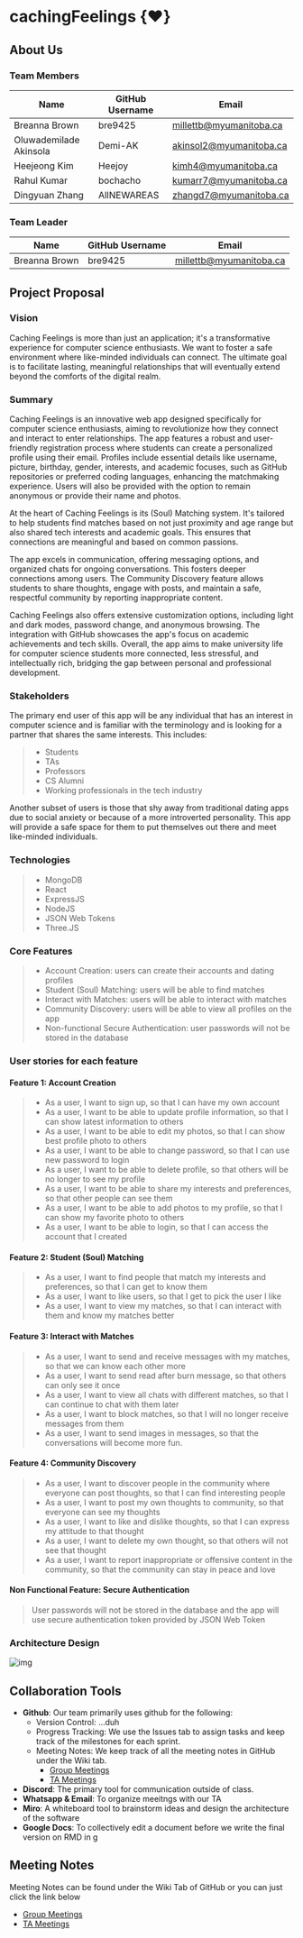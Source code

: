 # cachingFeelings {❤️}

## About Us

###  Team Members
| Name | GitHub Username | Email
| --- | --- | --- |
| Breanna Brown | bre9425 | millettb@myumanitoba.ca
| Oluwademilade Akinsola | Demi-AK | akinsol2@myumanitoba.ca
| Heejeong Kim | Heejoy | kimh4@myumanitoba.ca
| Rahul Kumar | bochacho | kumarr7@myumanitoba.ca
| Dingyuan Zhang | AllNEWAREAS | zhangd7@myumanitoba.ca

###  Team Leader
| Name | GitHub Username | Email
| --- | --- | --- |
| Breanna Brown | bre9425 | millettb@myumanitoba.ca

## Project Proposal

### Vision
Caching Feelings is more than just an application; it's a transformative experience for computer science enthusiasts. 
We want to foster a safe environment where like-minded individuals can connect. The ultimate goal is to facilitate lasting, 
meaningful relationships that will eventually extend beyond the comforts of the digital realm.

### Summary
Caching Feelings is an innovative web app designed specifically for computer science enthusiasts, aiming to revolutionize how they connect and interact to enter relationships. 
The app features a robust and user-friendly registration process where students can create a personalized profile using their email. 
Profiles include essential details like username, picture, birthday, gender, interests, and academic focuses, such as GitHub repositories or preferred coding languages, 
enhancing the matchmaking experience. Users will also be provided with the option to remain anonymous or provide their name and photos.

At the heart of Caching Feelings is its (Soul) Matching system. It's tailored to help students find matches based on not just proximity and age range but also shared tech interests and academic goals. 
This ensures that connections are meaningful and based on common passions.

The app excels in communication, offering messaging options, and organized chats for ongoing conversations. This fosters deeper connections among users. 
The Community Discovery feature allows students to share thoughts, engage with posts, and maintain a safe, respectful community by reporting inappropriate content.

Caching Feelings also offers extensive customization options, including light and dark modes, password change, and anonymous browsing. The integration with GitHub showcases the app's focus on academic achievements and tech skills. Overall, the app aims to make university life for computer science students more connected, less stressful, and intellectually rich, bridging the gap between personal and professional development.

### Stakeholders
The primary end user of this app will be any individual that has an interest in computer science and is familiar with the terminology and is looking for a partner that shares the same interests.
This includes: 
> * Students 
> * TAs
> * Professors 
> * CS Alumni
> * Working professionals in the tech industry 

Another subset of users is those that shy away from traditional dating apps due to social anxiety or because of a more introverted personality. 
This app will provide a safe space for them to put themselves out there and meet like-minded individuals. 

### Technologies
> * MongoDB
> * React
> * ExpressJS
> * NodeJS
> * JSON Web Tokens
> * Three.JS

### Core Features
> * Account Creation: users can create their accounts and dating profiles
> * Student (Soul) Matching: users will be able to find matches
> * Interact with Matches: users will be able to interact with matches
> * Community Discovery: users will be able to view all profiles on the app
> * Non-functional Secure Authentication: user passwords will not be stored in the database

### User stories for each feature

#### Feature 1: Account Creation
> - As a user, I want to sign up, so that I can have my own account
> - As a user, I want to be able to update profile information, so that I can show latest information to others
> - As a user, I want to be able to edit my photos, so that I can show best profile photo to others
> - As a user, I want to be able to change password, so that I can use new password to login
> - As a user, I want to be able to delete profile, so that others will be no longer to see my profile
> - As a user, I want to be able to share my interests and preferences, so that other people can see them
> - As a user, I want to be able to add photos to my profile, so that I can show my favorite photo to others
> - As a user, I want to be able to login, so that I can access the account that I created

#### Feature 2: Student (Soul) Matching
> - As a user, I want to find people that match my interests and preferences, so that I can get to know them
> - As a user, I want to like users, so that I get to pick the user I like
> - As a user, I want to view my matches, so that I can interact with them and know my matches better

#### Feature 3: Interact with Matches
> - As a user, I want to send and receive messages with my matches, so that we can know each other more
> - As a user, I want to send read after burn message, so that others can only see it once
> - As a user, I want to view all chats with different matches, so that I can continue to chat with them later
> - As a user, I want to block matches, so that I will no longer receive messages from them
> - As a user, I want to send images in messages, so that the conversations will become more fun.

#### Feature 4: Community Discovery
> - As a user, I want to discover people in the community where everyone can post thoughts, so that I can find interesting people
> - As a user, I want to post my own thoughts to community, so that everyone can see my thoughts
> - As a user, I want to like and dislike thoughts, so that I can express my attitude to that thought
> - As a user, I want to delete my own thought, so that others will not see that thought
> - As a user, I want to report inappropriate or offensive content in the community, so that the community can stay in peace and love

#### Non Functional Feature: Secure Authentication
> User passwords will not be stored in the database and the app will use secure authentication token provided by JSON Web Token

### Architecture Design
![img](https://github.com/cachingFeelings/cachingFeelings/blob/develop/Documents/Architecture.png?raw=true)

## Collaboration Tools

- **Github**: Our team primarily uses github for the following:
    - Version Control: ...duh
    - Progress Tracking: We use the Issues tab to assign tasks and keep track of the milestones for each sprint.
    - Meeting Notes: We keep track of all the meeting notes in GitHub under the Wiki tab.
        - [Group Meetings](https://github.com/bre9425/COMP4350/wiki/Group-Meetings) 
        - [TA Meetings](https://github.com/bre9425/COMP4350/wiki/TA-Meetings)
- **Discord**: The primary tool for communication outside of class.
- **Whatsapp & Email**: To organize meeitngs with our TA
- **Miro**: A whiteboard tool to brainstorm ideas and design the architecture of the software
- **Google Docs**: To collectively edit a document before we write the final version on RMD in g

## Meeting Notes

Meeting Notes can be found under the Wiki Tab of GitHub or you can just click the link below
- [Group Meetings](https://github.com/bre9425/COMP4350/wiki/Group-Meetings) 
- [TA Meetings](https://github.com/bre9425/COMP4350/wiki/TA-Meetings)
